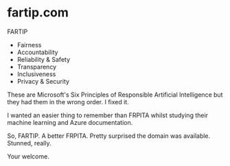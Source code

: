 # fartip.com

FARTIP

<ul>
<li>Fairness</li>
<li>Accountability</li>
<li>Reliability & Safety</li>
<li>Transparency</li>
<li>Inclusiveness</li>
<li>Privacy & Security</li>
</ul>

These are Microsoft's Six Principles of Responsible Artificial Intelligence but they had them in the
wrong order. I fixed it.

I wanted an easier thing to remember than FRPITA whilst studying their machine learning and Azure documentation.

So, FARTIP. A better FRPITA. Pretty surprised the domain was available. Stunned, really.

Your welcome.
